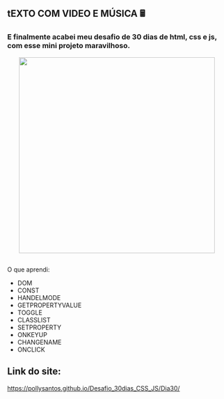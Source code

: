 ## tEXTO COM VIDEO E MÚSICA 🖩

### E finalmente acabei meu desafio de 30 dias de html, css e js, com esse mini projeto maravilhoso.

<div align="center">
  <img height="450em" src="https://user-images.githubusercontent.com/99842806/165825833-b6126ef8-37e5-412f-95b6-1edb7fc50cb8.png"/>
</div>

##

O que aprendi:

- DOM
- CONST
- HANDELMODE
- GETPROPERTYVALUE
- TOGGLE
- CLASSLIST
- SETPROPERTY
- ONKEYUP
- CHANGENAME
- ONCLICK

## Link do site:
https://pollysantos.github.io/Desafio_30dias_CSS_JS/Dia30/
